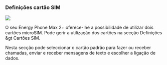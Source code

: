### Definições cartão SIM

![](http://static.energysistem.com/images/manuals/42689/57f3783f4a07c.jpg)

O seu Energy Phone Max 2+ oferece-lhe a possibilidade de utilizar dois cartões microSIM. Pode gerir a utilização dos cartões na secção Definições &gt Cartões SIM.

Nesta secção pode seleccionar o cartão padrão para fazer ou receber chamadas, enviar e receber mensagens de texto e escolher a ligação de dados.
